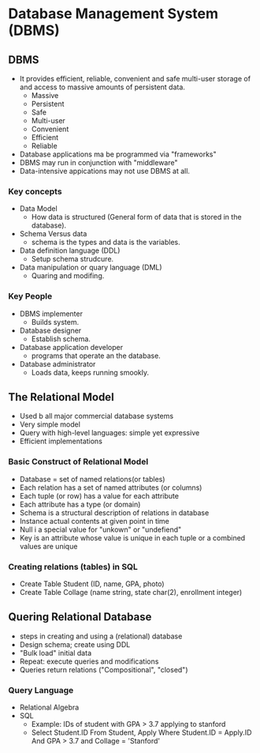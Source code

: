# Database Management System (DBMS) 

## DBMS
* It provides efficient, reliable, convenient and safe multi-user storage of and access to massive amounts of persistent data.
  * Massive
  * Persistent
  * Safe
  * Multi-user
  * Convenient
  * Efficient
  * Reliable 
* Database applications ma be programmed via "frameworks"
* DBMS may run in conjunction with "middleware"
* Data-intensive appications may not use DBMS at all.

### Key concepts
* Data Model 
  * How data is structured (General form of data that is stored in the database).  
* Schema Versus data
  * schema is the types and data is the variables. 
* Data definition language (DDL)
  * Setup schema strudcure. 
* Data manipulation or quary language (DML)
  * Quaring and modifing.

### Key People
* DBMS implementer
  * Builds system.
* Database designer
  * Establish schema.  
* Database application developer
  * programs that operate an the database.
* Database administrator
  *  Loads data, keeps running smookly.
 
## The Relational Model
* Used b all major commercial database systems
* Very simple model
* Query with high-level languages: simple yet expressive
* Efficient implementations
### Basic Construct of Relational Model
* Database = set of named relations(or tables)
* Each relation has a set of named attributes (or columns)
* Each tuple (or row) has a value for each attribute
* Each attribute has a type (or domain)
* Schema is a structural description of relations in database
* Instance actual contents at given point in time
* Null i a special value for "unkown" or "undefiend"
* Key is an attribute whose value is unique in each tuple or a combined values are unique
### Creating relations (tables) in SQL
* Create Table Student (ID, name, GPA, photo)
* Create Table Collage (name string, state char(2), enrollment integer)
## Quering Relational Database
* steps in creating and using a (relational) database
* Design schema; create using DDL
* "Bulk load" initial data
* Repeat: execute queries and modifications
* Queries return relations ("Compositional", "closed")
### Query Language
* Relational Algebra
* SQL
  * Example: IDs of student with GPA > 3.7 applying to stanford 
   * Select Student.ID From Student, Apply Where Student.ID = Apply.ID And GPA > 3.7 and Collage = 'Stanford'
   








